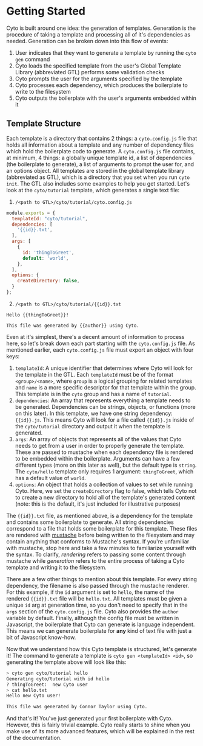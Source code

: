 # Getting Started

Cyto is built around one idea: the generation of templates.  Generation is the procedure of taking a template and processing all of it's dependencies as needed.  Generation can be broken down into this flow of events:

1. User indicates that they want to generate a template by running the `cyto gen` command
2. Cyto loads the specified template from the user's Global Template Library (abbreviated GTL) performs some validation checks
3. Cyto prompts the user for the arguments specified by the template
4. Cyto processes each dependency, which produces the boilerplate to write to the filesystem
5. Cyto outputs the boilerplate with the user's arguments embedded within it


## Template Structure
Each template is a directory that contains 2 things: a `cyto.config.js` file that holds all information about a template and any number of dependency files which hold the boilerplate code to generate. A `cyto.config.js` file contains, at minimum, 4 things: a globally unique template id, a list of dependencies (the boilerplate to generate), a list of arguments to prompt the user for, and an options object. All templates are stored in the global template library (abbreviated as GTL), which is a directory that you set when you run `cyto init`. The GTL also includes some examples to help you get started. Let's look at the `cyto/tutorial` template, which generates a single text file:

1. `/<path to GTL>/cyto/tutorial/cyto.config.js`
```js
module.exports = {
  templateId: "cyto/tutorial",
  dependencies: [
    '{{id}}.txt',
  ],
  args: [
    {
      id: 'thingToGreet',
      default: 'world',
    },
  ],
  options: {
    createDirectory: false,
  }
};
```
2. `/<path to GTL>/cyto/tutorial/{{id}}.txt`
```
Hello {{thingToGreet}}!

This file was generated by {{author}} using Cyto.
```

Even at it's simplest, there's a decent amount of information to process here, so let's break down each part starting with the `cyto.config.js` file. As mentioned earlier, each `cyto.config.js` file must export an object with four keys:

1. `templateId`: A unique identifier that determines where Cyto will look for the template in the GTL. Each `templateId` must be of the format `<group>/<name>`, where `group` is a logical grouping for related templates and `name` is a more specific descriptor for that template within the group. This template is in the `cyto` group and has a name of `tutorial`.
2. `dependencies`: An array that represents everything a template needs to be generated. Dependencies can be strings, objects, or functions (more on this later). In this template, we have one string dependency: `{{id}}.js`. This means Cyto will look for a file called `{{id}}.js` inside of the `cyto/tutorial` directory and output it when the template is generated.
3. `args`: An array of objects that represents all of the values that Cyto needs to get from a user in order to properly generate the template. These are passed to mustache when each dependency file is rendered to be embedded within the boilerplate. Arguments can have a few different types (more on this later as well), but the default type is `string`. The `cyto/hello` template only requires 1 argument: `thingToGreet`, which has a default value of `world`.
4. `options`: An object that holds a collection of values to set while running Cyto. Here, we set the `createDirectory` flag to false, which tells Cyto not to create a new directory to hold all of the template's generated content (note: this is the default, it's just included for illustrative purposes)

The `{{id}}.txt` file, as mentioned above, is a dependency for the template and contains some boilerplate to generate. All string dependencies correspond to a file that holds some boilerplate for this template. These files are rendered with [mustache](https://mustache.github.io/mustache.5.html) before being written to the filesystem and may contain anything that conforms to Mustache's syntax. If you're unfamiliar with mustache, stop here and take a few minutes to familiarize yourself with the syntax. To clarify, *rendering* refers to passing some content through mustache while *generation* refers to the entire process of taking a Cyto template and writing it to the filesystem.

There are a few other things to mention about this template. For every string dependency, the filename is also passed through the mustache renderer. For this example, if the `id` argument is set to `hello`, the name of the rendered `{{id}}.txt` file will be `hello.txt`. All templates must be given a unique `id` arg at generation time, so you don't need to specify that in the `args` section of the `cyto.config.js` file. Cyto also provides the `author` variable by default. Finally, although the config file must be written in Javascript, the boilerplate that Cyto can generate is language independent. This means we can generate boilerplate for **any** kind of text file with just a bit of Javascript know-how.

Now that we understand how this Cyto template is structured, let's generate it! The command to generate a template is `cyto gen <templateId> <id>`, so generating the template above will look like this:

```bash
> cyto gen cyto/tutorial hello
Generating cyto/tutorial with id hello
? thingToGreet:  new Cyto user
> cat hello.txt
Hello new Cyto user!

This file was generated by Connor Taylor using Cyto.
```

And that's it! You've just generated your first boilerplate with Cyto. However, this is fairly trivial example. Cyto really starts to shine when you make use of its more advanced features, which will be explained in the rest of the documentation.